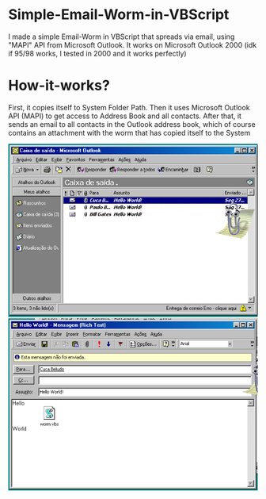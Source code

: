 # Simple-Email-Worm-in-VBScript
I made a simple Email-Worm in VBScript that spreads via email, using "MAPI" API from Microsoft Outlook. It works on Microsoft Outlook 2000 (idk if 95/98 works, I tested in 2000 and it works perfectly)
# How-it-works?
First, it copies itself to System Folder Path. Then it uses Microsoft Outlook API (MAPI) to get access to Address Book and all contacts.
After that, it sends an email to all contacts in the Outlook address book, which of course contains an attachment with the worm that has copied itself to the System

![GitHub Logo](1.png)
![GitHub Logo](2.png)
